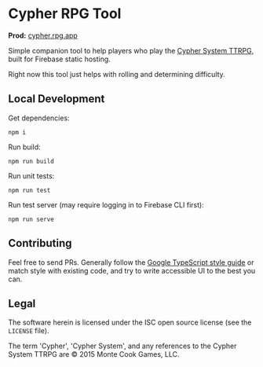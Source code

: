 # Cypher RPG Tool

**Prod:** [cypher.rpg.app](https://cypher.rpg.app/)

Simple companion tool to help players who play the
[Cypher System TTRPG](http://cypher-system.com/), built for Firebase static
hosting.

Right now this tool just helps with rolling and determining difficulty.

## Local Development

Get dependencies:

```shell
npm i
```

Run build:

```shell
npm run build
```

Run unit tests:

```shell
npm run test
```

Run test server (may require logging in to Firebase CLI first):

```shell
npm run serve
```

## Contributing

Feel free to send PRs. Generally follow the
[Google TypeScript style guide](https://google.github.io/styleguide/tsguide.html)
or match style with existing code, and try to write accessible UI to the best
you can.

## Legal

The software herein is licensed under the ISC open source license (see the
`LICENSE` file).

The term 'Cypher', 'Cypher System', and any references to the Cypher System
TTRPG are © 2015 Monte Cook Games, LLC.

